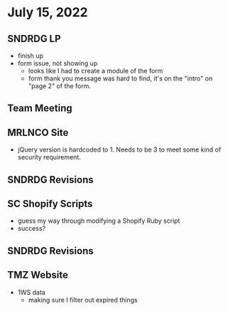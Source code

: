 # July 15, 2022

## SNDRDG LP
- finish up
- form issue, not showing up
	- looks like I had to create a module of the form
	- form thank you message was hard to find, it's on the "intro" on "page 2" of the form. 

## Team Meeting

## MRLNCO Site
- jQuery version is hardcoded to 1. Needs to be 3 to meet some kind of security requirement.

## SNDRDG Revisions

## SC Shopify Scripts
- guess my way through modifying a Shopify Ruby script
- success?

## SNDRDG Revisions

## TMZ Website
- 1WS data
	- making sure I filter out expired things